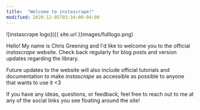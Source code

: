 ```yaml
---
title:  "Welcome to instascrape!"
modified: 2020-12-05T03:34:00-04:00
---
```


![instascrape logo]({{ site.url }}images/fulllogo.png)

Hello! My name is Chris Greening and I'd like to welcome you to the official _instascrape_ website. Check back regularly for blog posts and version updates regarding the library.

Future updates to the website will also include official tutorials and documentation
to make _instascrape_ as accessible as possible to anyone that wants to use it <3

If you have any ideas, questions, or feedback, feel free to reach out to me at any of the social links you see floating around the site!
